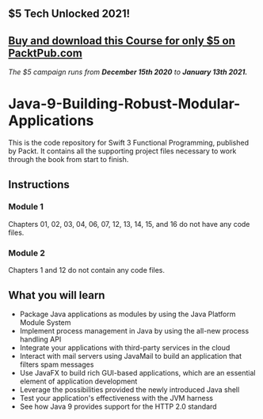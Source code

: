 ## $5 Tech Unlocked 2021!
[Buy and download this Course for only $5 on PacktPub.com](https://www.packtpub.com/product/java-9-building-robust-modular-applications/9781788832823)
-----
*The $5 campaign         runs from __December 15th 2020__ to __January 13th 2021.__*

# Java-9-Building-Robust-Modular-Applications
This is the code repository for Swift 3 Functional Programming, published by Packt. It contains all the supporting project files necessary to work through the book from start to finish.
## Instructions
### Module 1
Chapters 01, 02, 03, 04, 06, 07, 12, 13, 14, 15, and 16 do not have any code files.
### Module 2
Chapters 1 and 12 do not contain any code files.
## What you will learn
* Package Java applications as modules by using the Java Platform Module System
* Implement process management in Java by using the all-new process handling API
* Integrate your applications with third-party services in the cloud
* Interact with mail servers using JavaMail to build an application that filters spam messages
* Use JavaFX to build rich GUI-based applications, which are an essential element of application development
* Leverage the possibilities provided the newly introduced Java shell
* Test your application's effectiveness with the JVM harness
* See how Java 9 provides support for the HTTP 2.0 standard

